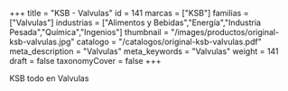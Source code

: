 +++
title = "KSB - Valvulas"
id = 141
marcas = ["KSB"]
familias = ["Valvulas"]
industrias = ["Alimentos y Bebidas","Energía","Industria Pesada","Química","Ingenios"]
thumbnail = "/images/productos/original-ksb-valvulas.jpg"
catalogo = "/catalogos/original-ksb-valvulas.pdf"
meta_description = "Valvulas"
meta_keywords = "Valvulas"
weight = 141
draft = false
taxonomyCover = false
+++
<p>KSB todo en Valvulas</p>